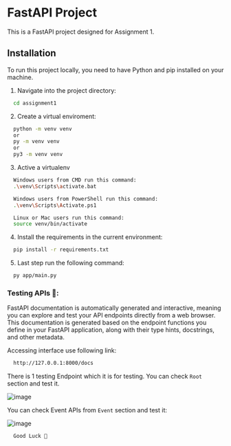 
# FastAPI Project

This is a FastAPI project designed for Assignment 1.

## Installation

To run this project locally, you need to have Python and pip installed on your machine.

1. Navigate into the project directory:
```bash
  cd assignment1
```   
2. Create a virtual enviroment:
```bash
  python -m venv venv
  or
  py -m venv venv
  or
  py3 -m venv venv
```
3. Active a virtualenv
```bash
  Windows users from CMD run this command:
  .\venv\Scripts\activate.bat

  Windows users from PowerShell run this command:
  .\venv\Scripts\Activate.ps1

  Linux or Mac users run this command:
  source venv/bin/activate
```  
4. Install the requirements in the current environment:
```bash
  pip install -r requirements.txt
```  
5. Last step run the following command:
```bash
  py app/main.py
```  


### Testing APIs 🚀:
FastAPI documentation is automatically generated and interactive, meaning you can explore and test your API endpoints directly from a web browser. This documentation is generated based on the endpoint functions you define in your FastAPI application, along with their type hints, docstrings, and other metadata.

Accessing interface use following link:
```bash
  http://127.0.0.1:8000/docs
```  

There is 1 testing Endpoint which it is for testing.
You can check `Root` section and test it.

![image](https://github.com/frdayvz85/python/assets/55210294/825dfd00-706b-436c-b2fe-8ab2b7349eae)

You can check Event APIs from ``Event`` section and test it:

![image](https://github.com/frdayvz85/python/assets/55210294/7609d150-8dfc-4547-8126-184d8ea03129)




```bash
  Good Luck 🚀
```  

